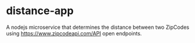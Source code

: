 # distance-app

A nodejs microservice that determines the distance between two ZipCodes using https://www.zipcodeapi.com/API open endpoints.

